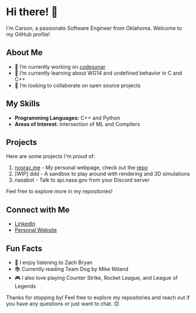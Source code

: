 # Hi there! 👋

I'm Carson, a passionate Software Engineer from Oklahoma. Welcome to my GitHub profile!

## About Me

- 🔭 I’m currently working on [codesonar](https://codesecure.com/our-products/codesonar/)
- 🌱 I’m currently learning about WG14 and undefined behavior in C and C++
- 👯 I’m looking to collaborate on open source projects

## My Skills

- **Programming Languages:** C++ and Python
- **Areas of Interest:** Intersection of ML and Compilers

## Projects

Here are some projects I'm proud of:

1. [nosrac.me](https://nosrac.me) - My personal webpage, check out the [repo](https://github.com/carsonRadtke/nosrac.me)
2. [WIP] ddd - A sandbox to play around with rendering and 3D simulations
3. nasabot - Talk to api.nasa.gov from your Discord server

Feel free to explore more in my repositories!

## Connect with Me

- [LinkedIn](https://www.linkedin.com/in/carsonradtke/)
- [Personal Website](https://nosrac.me)

## Fun Facts

- 🎵 I enjoy listening to Zach Bryan
- 📚 Currently reading Team Dog by Mike Ritland
- 🎮 I also love playing Counter Strike, Rocket League, and League of Legends

Thanks for stopping by! Feel free to explore my repositories and reach out if you have any questions or just want to chat. 😊

